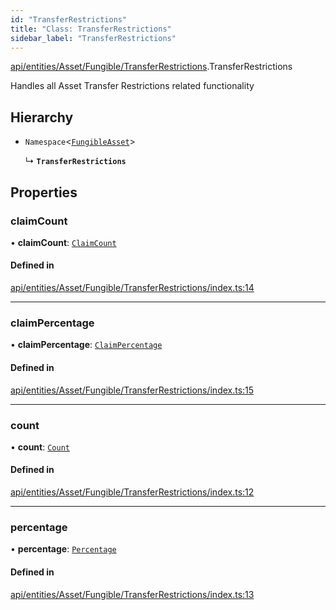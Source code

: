 ```yaml
---
id: "TransferRestrictions"
title: "Class: TransferRestrictions"
sidebar_label: "TransferRestrictions"
---
```


[api/entities/Asset/Fungible/TransferRestrictions](../../../../../../modules/API/Entities/Asset/Fungible/TransferRestrictions/TransferRestrictions.md).TransferRestrictions

Handles all Asset Transfer Restrictions related functionality

## Hierarchy

- `Namespace`\<[`FungibleAsset`](../FungibleAsset.md)\>

  ↳ **`TransferRestrictions`**

## Properties

### claimCount

• **claimCount**: [`ClaimCount`](ClaimCount/ClaimCount.md)

#### Defined in

[api/entities/Asset/Fungible/TransferRestrictions/index.ts:14](https://github.com/PolymeshAssociation/polymesh-sdk/blob/0dbd0ebd0/src/api/entities/Asset/Fungible/TransferRestrictions/index.ts#L14)

___

### claimPercentage

• **claimPercentage**: [`ClaimPercentage`](ClaimPercentage/ClaimPercentage.md)

#### Defined in

[api/entities/Asset/Fungible/TransferRestrictions/index.ts:15](https://github.com/PolymeshAssociation/polymesh-sdk/blob/0dbd0ebd0/src/api/entities/Asset/Fungible/TransferRestrictions/index.ts#L15)

___

### count

• **count**: [`Count`](Count/Count.md)

#### Defined in

[api/entities/Asset/Fungible/TransferRestrictions/index.ts:12](https://github.com/PolymeshAssociation/polymesh-sdk/blob/0dbd0ebd0/src/api/entities/Asset/Fungible/TransferRestrictions/index.ts#L12)

___

### percentage

• **percentage**: [`Percentage`](Percentage/Percentage.md)

#### Defined in

[api/entities/Asset/Fungible/TransferRestrictions/index.ts:13](https://github.com/PolymeshAssociation/polymesh-sdk/blob/0dbd0ebd0/src/api/entities/Asset/Fungible/TransferRestrictions/index.ts#L13)
